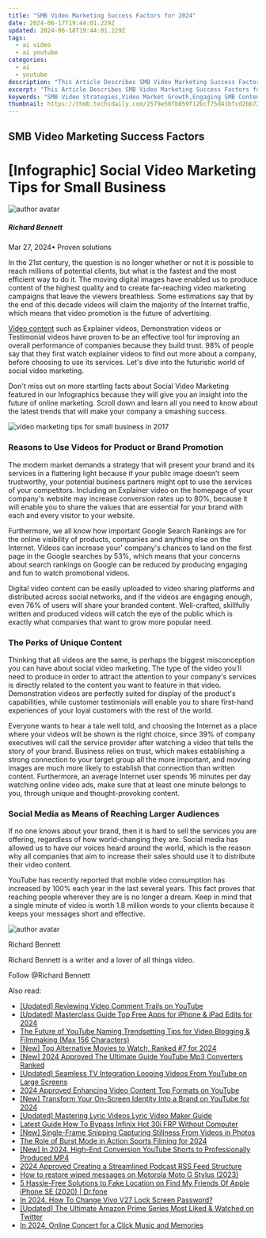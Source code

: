 ```yaml
---
title: "SMB Video Marketing Success Factors for 2024"
date: 2024-06-17T19:44:01.229Z
updated: 2024-06-18T19:44:01.229Z
tags:
  - ai video
  - ai youtube
categories:
  - ai
  - youtube
description: "This Article Describes SMB Video Marketing Success Factors for 2024"
excerpt: "This Article Describes SMB Video Marketing Success Factors for 2024"
keywords: "SMB Video Strategies,Video Market Growth,Engaging SMB Content,Digital Advertising,Effective Marketing Tips,Sales Through Videos,Branding with Video"
thumbnail: https://thmb.techidaily.com/2579e58fb859f12bcf75d41bfcd2bb7289ef81a099867df0bbc5e1bf070a408f.jpg
---
```


## SMB Video Marketing Success Factors

# \[Infographic\] Social Video Marketing Tips for Small Business

![author avatar](https://images.wondershare.com/filmora/article-images/richard-bennett.jpg)

##### Richard Bennett

 Mar 27, 2024• Proven solutions

In the 21st century, the question is no longer whether or not it is possible to reach millions of potential clients, but what is the fastest and the most efficient way to do it. The moving digital images have enabled us to produce content of the highest quality and to create far-reaching video marketing campaigns that leave the viewers breathless. Some estimations say that by the end of this decade videos will claim the majority of the Internet traffic, which means that video promotion is the future of advertising.

[Video content](https://www.pointvisible.com/blog/video-marketing/) such as Explainer videos, Demonstration videos or Testimonial videos have proven to be an effective tool for improving an overall performance of companies because they build trust. 98% of people say that they first watch explainer videos to find out more about a company, before choosing to use its services. Let's dive into the futuristic world of social video marketing.

Don't miss out on more startling facts about Social Video Marketing featured in our Infographics because they will give you an insight into the future of online marketing. Scroll down and learn all you need to know about the latest trends that will make your company a smashing success.

![video marketing tips for small business in 2017](https://images.wondershare.com/filmora/article-images/video-marketing-tips-for-small-business-in-2017.jpg)

### Reasons to Use Videos for Product or Brand Promotion

The modern market demands a strategy that will present your brand and its services in a flattering light because if your public image doesn't seem trustworthy, your potential business partners might opt to use the services of your competitors. Including an Explainer video on the homepage of your company's website may increase conversion rates up to 80%, because it will enable you to share the values that are essential for your brand with each and every visitor to your website.

Furthermore, we all know how important Google Search Rankings are for the online visibility of products, companies and anything else on the Internet. Videos can increase your' company's chances to land on the first page in the Google searches by 53%, which means that your concerns about search rankings on Google can be reduced by producing engaging and fun to watch promotional videos.

Digital video content can be easily uploaded to video sharing platforms and distributed across social networks, and if the videos are engaging enough, even 76% of users will share your branded content. Well-crafted, skillfully written and produced videos will catch the eye of the public which is exactly what companies that want to grow more popular need.

### The Perks of Unique Content

Thinking that all videos are the same, is perhaps the biggest misconception you can have about social video marketing. The type of the video you'll need to produce in order to attract the attention to your company's services is directly related to the content you want to feature in that video. Demonstration videos are perfectly suited for display of the product's capabilities, while customer testimonials will enable you to share first-hand experiences of your loyal customers with the rest of the world.

Everyone wants to hear a tale well told, and choosing the Internet as a place where your videos will be shown is the right choice, since 39% of company executives will call the service provider after watching a video that tells the story of your brand. Business relies on trust, which makes establishing a strong connection to your target group all the more important, and moving images are much more likely to establish that connection than written content. Furthermore, an average Internet user spends 16 minutes per day watching online video ads, make sure that at least one minute belongs to you, through unique and thought-provoking content.

### Social Media as Means of Reaching Larger Audiences

If no one knows about your brand, then it is hard to sell the services you are offering, regardless of how world-changing they are. Social media has allowed us to have our voices heard around the world, which is the reason why all companies that aim to increase their sales should use it to distribute their video content.

YouTube has recently reported that mobile video consumption has increased by 100% each year in the last several years. This fact proves that reaching people wherever they are is no longer a dream. Keep in mind that a single minute of video is worth 1.8 million words to your clients because it keeps your messages short and effective.

![author avatar](https://images.wondershare.com/filmora/article-images/richard-bennett.jpg)

Richard Bennett

Richard Bennett is a writer and a lover of all things video.

Follow @Richard Bennett


<ins class="adsbygoogle"
     style="display:block"
     data-ad-format="autorelaxed"
     data-ad-client="ca-pub-7571918770474297"
     data-ad-slot="1223367746"></ins>



<ins class="adsbygoogle"
     style="display:block"
     data-ad-client="ca-pub-7571918770474297"
     data-ad-slot="8358498916"
     data-ad-format="auto"
     data-full-width-responsive="true"></ins>

<span class="atpl-alsoreadstyle">Also read:</span>
<div><ul>
<li><a href="https://youtube-lab.techidaily.com/ed-reviewing-video-comment-trails-on-youtube/"><u>[Updated] Reviewing Video Comment Trails on YouTube</u></a></li>
<li><a href="https://youtube-lab.techidaily.com/ed-masterclass-guide-top-free-apps-for-iphone-and-ipad-edits-for-2024/"><u>[Updated] Masterclass Guide  Top Free Apps for iPhone & iPad Edits for 2024</u></a></li>
<li><a href="https://youtube-lab.techidaily.com/uture-of-youtube-naming-trendsetting-tips-for-video-blogging-and-filmmaking-max-156-characters/"><u>The Future of YouTube Naming  Trendsetting Tips for Video Blogging & Filmmaking (Max 156 Characters)</u></a></li>
<li><a href="https://youtube-lab.techidaily.com/op-alternative-movies-to-watch-ranked-7-for-2024/"><u>[New] Top Alternative Movies to Watch, Ranked #7 for 2024</u></a></li>
<li><a href="https://youtube-lab.techidaily.com/024-approved-the-ultimate-guide-youtube-mp3-converters-ranked/"><u>[New] 2024 Approved  The Ultimate Guide  YouTube Mp3 Converters Ranked</u></a></li>
<li><a href="https://youtube-lab.techidaily.com/ed-seamless-tv-integration-looping-videos-from-youtube-on-large-screens/"><u>[Updated] Seamless TV Integration  Looping Videos From YouTube on Large Screens</u></a></li>
<li><a href="https://youtube-lab.techidaily.com/approved-enhancing-video-content-top-formats-on-youtube/"><u>2024 Approved  Enhancing Video Content  Top Formats on YouTube</u></a></li>
<li><a href="https://youtube-lab.techidaily.com/ransform-your-on-screen-identity-into-a-brand-on-youtube-for-2024/"><u>[New] Transform Your On-Screen Identity Into a Brand on YouTube for 2024</u></a></li>
<li><a href="https://youtube-lab.techidaily.com/ed-mastering-lyric-videos-lyric-video-maker-guide/"><u>[Updated] Mastering Lyric Videos  Lyric Video Maker Guide</u></a></li>
<li><a href="https://bypass-frp.techidaily.com/latest-guide-how-to-bypass-infinix-hot-30i-frp-without-computer-by-drfone-android/"><u>Latest Guide How To Bypass Infinix Hot 30i FRP Without Computer</u></a></li>
<li><a href="https://extra-support.techidaily.com/new-single-frame-snipping-capturing-stillness-from-videos-in-photos/"><u>[New] Single-Frame Snipping  Capturing Stillness From Videos in Photos</u></a></li>
<li><a href="https://some-skills.techidaily.com/the-role-of-burst-mode-in-action-sports-filming-for-2024/"><u>The Role of Burst Mode in Action Sports Filming for 2024</u></a></li>
<li><a href="https://eaxpv-info.techidaily.com/new-in-2024-high-end-conversion-youtube-shorts-to-professionally-produced-mp4/"><u>[New] In 2024, High-End Conversion  YouTube Shorts to Professionally Produced MP4</u></a></li>
<li><a href="https://extra-information.techidaily.com/2024-approved-creating-a-streamlined-podcast-rss-feed-structure/"><u>2024 Approved  Creating a Streamlined Podcast RSS Feed Structure</u></a></li>
<li><a href="https://blog-min.techidaily.com/how-to-restore-wiped-messages-on-motorola-moto-g-stylus-2023-by-fonelab-android-recover-messages/"><u>How to restore wiped messages on Motorola Moto G Stylus (2023)</u></a></li>
<li><a href="https://location-fake.techidaily.com/5-hassle-free-solutions-to-fake-location-on-find-my-friends-of-apple-iphone-se-2020-drfone-by-drfone-virtual-ios/"><u>5 Hassle-Free Solutions to Fake Location on Find My Friends Of Apple iPhone SE (2020) | Dr.fone</u></a></li>
<li><a href="https://android-unlock.techidaily.com/in-2024-how-to-change-vivo-v27-lock-screen-password-by-drfone-android/"><u>In 2024, How To Change Vivo V27 Lock Screen Password?</u></a></li>
<li><a href="https://twitter-videos.techidaily.com/updated-the-ultimate-amazon-prime-series-most-liked-and-watched-on-twitter/"><u>[Updated] The Ultimate Amazon Prime Series  Most Liked & Watched on Twitter</u></a></li>
<li><a href="https://extra-skills.techidaily.com/in-2024-online-concert-for-a-click-music-and-memories/"><u>In 2024, Online Concert for a Click  Music and Memories</u></a></li>
</ul></div>
